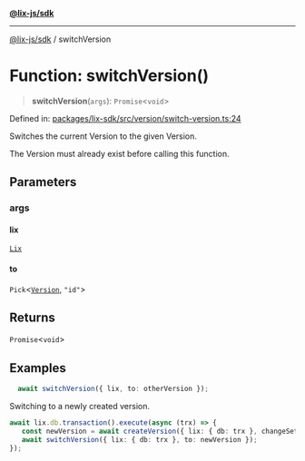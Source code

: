 [**@lix-js/sdk**](../README.md)

***

[@lix-js/sdk](../README.md) / switchVersion

# Function: switchVersion()

> **switchVersion**(`args`): `Promise`\<`void`\>

Defined in: [packages/lix-sdk/src/version/switch-version.ts:24](https://github.com/opral/monorepo/blob/3025726c2bce8185b41ef0b1b2f7cc069ebcf2b0/packages/lix-sdk/src/version/switch-version.ts#L24)

Switches the current Version to the given Version.

The Version must already exist before calling this function.

## Parameters

### args

#### lix

[`Lix`](../type-aliases/Lix.md)

#### to

`Pick`\<[`Version`](../type-aliases/Version.md), `"id"`\>

## Returns

`Promise`\<`void`\>

## Examples

```ts
  await switchVersion({ lix, to: otherVersion });
  ```

Switching to a newly created version.

  ```ts
  await lix.db.transaction().execute(async (trx) => {
     const newVersion = await createVersion({ lix: { db: trx }, changeSet: { id: currentVersion.change_set_id } });
     await switchVersion({ lix: { db: trx }, to: newVersion });
  });
  ```
